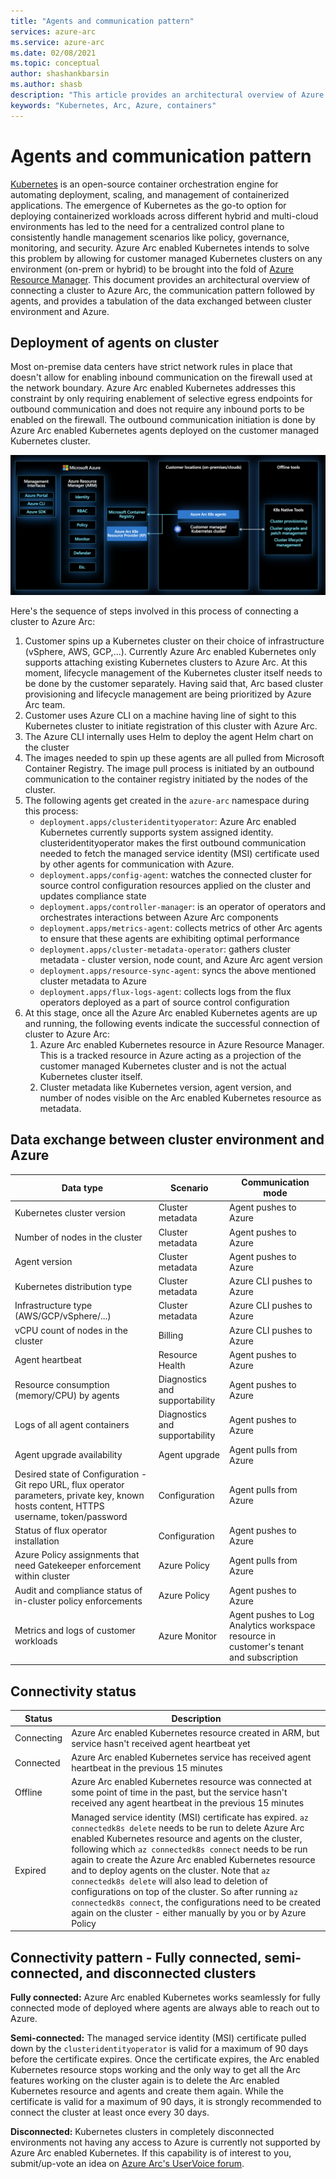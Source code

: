 ```yaml
---
title: "Agents and communication pattern"
services: azure-arc
ms.service: azure-arc
ms.date: 02/08/2021
ms.topic: conceptual
author: shashankbarsin
ms.author: shasb
description: "This article provides an architectural overview of Azure Arc enabled Kubernetes agents and their communication pattern."
keywords: "Kubernetes, Arc, Azure, containers"
---
```


# Agents and communication pattern

[Kubernetes](https://kubernetes.io/) is an open-source container orchestration engine for automating deployment, scaling, and management of containerized applications. The emergence of Kubernetes as the go-to option for deploying containerized workloads across different hybrid and multi-cloud environments has led to the need for a centralized control plane to consistently handle management scenarios like policy, governance, monitoring, and security. Azure Arc enabled Kubernetes intends to solve this problem by allowing for customer managed Kubernetes clusters on any environment (on-prem or hybrid) to be brought into the fold of [Azure Resource Manager](../../azure-resource-manager/management/overview.md). This document provides an architectural overview of connecting a cluster to Azure Arc, the communication pattern followed by agents, and provides a tabulation of the data exchanged between cluster environment and Azure.

## Deployment of agents on cluster

Most on-premise data centers have strict network rules in place that doesn't allow for enabling inbound communication on the firewall used at the network boundary. Azure Arc enabled Kubernetes addresses this constraint by only requiring enablement of selective egress endpoints for outbound communication and does not require any inbound ports to be enabled on the firewall. The outbound communication initiation is done by Azure Arc enabled Kubernetes agents deployed on the customer managed Kubernetes cluster.

![Architectural overview](./media/architectural-overview.png)

Here's the sequence of steps involved in this process of connecting a cluster to Azure Arc:

1. Customer spins up a Kubernetes cluster on their choice of infrastructure (vSphere, AWS, GCP,...). Currently Azure Arc enabled Kubernetes only supports attaching existing Kubernetes clusters to Azure Arc. At this moment, lifecycle management of the Kubernetes cluster itself needs to be done by the customer separately. Having said that, Arc based cluster provisioning and lifecycle management are being prioritized by Azure Arc team.
1. Customer uses Azure CLI on a machine having line of sight to this Kubernetes cluster to initiate registration of this cluster with Azure Arc. 
1. The Azure CLI internally uses Helm to deploy the agent Helm chart on the cluster
1. The images needed to spin up these agents are all pulled from Microsoft Container Registry. The image pull process is initiated by an outbound communication to the container registry initiated by the nodes of the cluster.
1. The following agents get created in the `azure-arc` namespace during this process:
    * `deployment.apps/clusteridentityoperator`: Azure Arc enabled Kubernetes currently supports system assigned identity. clusteridentityoperator makes the first outbound communication needed to fetch the managed service identity (MSI) certificate used by other agents for communication with Azure.
    * `deployment.apps/config-agent`: watches the connected cluster for source control configuration resources applied on the cluster and updates compliance state
    * `deployment.apps/controller-manager`: is an operator of operators and orchestrates interactions between Azure Arc components
    * `deployment.apps/metrics-agent`: collects metrics of other Arc agents to ensure that these agents are exhibiting optimal performance
    * `deployment.apps/cluster-metadata-operator`: gathers cluster metadata - cluster version, node count, and Azure Arc agent version
    * `deployment.apps/resource-sync-agent`: syncs the above mentioned cluster metadata to Azure
    * `deployment.apps/flux-logs-agent`: collects logs from the flux operators deployed as a part of source control configuration
1. At this stage, once all the Azure Arc enabled Kubernetes agents are up and running, the following events indicate the successful connection of cluster to Azure Arc:
    1. Azure Arc enabled Kubernetes resource in Azure Resource Manager. This is a tracked resource in Azure acting as a projection of the customer managed Kubernetes cluster and is not the actual Kubernetes cluster itself.
    1. Cluster metadata like Kubernetes version, agent version, and number of nodes visible on the Arc enabled Kubernetes resource as metadata.

## Data exchange between cluster environment and Azure

| Data type | Scenario | Communication mode |
| --------- | -------- | ------------------ |
| Kubernetes cluster version | Cluster metadata | Agent pushes to Azure |
| Number of nodes in the cluster | Cluster metadata | Agent pushes to Azure |
| Agent version | Cluster metadata | Agent pushes to Azure |
| Kubernetes distribution type | Cluster metadata | Azure CLI pushes to Azure |
| Infrastructure type (AWS/GCP/vSphere/...) | Cluster metadata | Azure CLI pushes to Azure |
| vCPU count of nodes in the cluster | Billing | Azure CLI pushes to Azure |
| Agent heartbeat | Resource Health | Agent pushes to Azure |
| Resource consumption (memory/CPU) by agents | Diagnostics and supportability | Agent pushes to Azure |
| Logs of all agent containers | Diagnostics and supportability | Agent pushes to Azure |
| Agent upgrade availability | Agent upgrade | Agent pulls from Azure |
| Desired state of Configuration - Git repo URL, flux operator parameters, private key, known hosts content, HTTPS username, token/password | Configuration | Agent pulls from Azure |
| Status of flux operator installation | Configuration | Agent pushes to Azure |
| Azure Policy assignments that need Gatekeeper enforcement within cluster | Azure Policy | Agent pulls from Azure |
| Audit and compliance status of in-cluster policy enforcements | Azure Policy | Agent pushes to Azure |
| Metrics and logs of customer workloads | Azure Monitor | Agent pushes to Log Analytics workspace resource in customer's tenant and subscription |

## Connectivity status

| Status | Description |
| ------ | ----------- |
| Connecting | Azure Arc enabled Kubernetes resource created in ARM, but service hasn't received agent heartbeat yet |
| Connected | Azure Arc enabled Kubernetes service has received agent heartbeat in the previous 15 minutes |
| Offline | Azure Arc enabled Kubernetes resource was connected at some point of time in the past, but the service hasn't received any agent heartbeat in the previous 15 minutes |
| Expired | Managed service identity (MSI) certificate has expired. `az connectedk8s delete` needs to be run to delete Azure Arc enabled Kubernetes resource and agents on the cluster, following which `az connectedk8s connect` needs to be run again to create the Azure Arc enabled Kubernetes resource and to deploy agents on the cluster. Note that `az connectedk8s delete` will also lead to deletion of configurations on top of the cluster. So after running `az connectedk8s connect`, the configurations need to be created again on the cluster - either manually by you or by Azure Policy |

## Connectivity pattern - Fully connected, semi-connected, and disconnected clusters

**Fully connected:** Azure Arc enabled Kubernetes works seamlessly for fully connected mode of deployed where agents are always able to reach out to Azure.

**Semi-connected:** The managed service identity (MSI) certificate pulled down by the `clusteridentityoperator` is valid for a maximum of 90 days before the certificate expires. Once the certificate expires, the Arc enabled Kubernetes resource stops working and the only way to get all the Arc features working on the cluster again is to delete the Arc enabled Kubernetes resource and agents and create them again. While the certificate is valid for a maximum of 90 days, it is strongly recommended to connect the cluster at least once every 30 days.

**Disconnected:** Kubernetes clusters in completely disconnected environments not having any access to Azure is currently not supported by Azure Arc enabled Kubernetes. If this capability is of interest to you, submit/up-vote an idea on [Azure Arc's UserVoice forum](https://feedback.azure.com/forums/925690-azure-arc).
